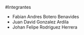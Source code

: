 #Integrantes
- Fabian Andres Botero Benavides
- Juan David Gonzalez Ardila
- Johan Felipe Rodriguez Herrera
